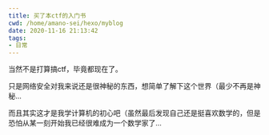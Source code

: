 ```yaml
---
title: 买了本ctf的入门书
cwd: /home/amano-sei/hexo/myblog
date: 2020-11-16 21:13:42
tags:
- 日常
---
```


当然不是打算搞ctf，毕竟都现在了。

只是网络安全对我来说还是很神秘的东西，想简单了解下这个世界（最少不再是神秘...

而且其实这才是我学计算机的初心吧（虽然最后发现自己还是挺喜欢数学的，但是恐怕从某一刻开始我已经很难成为一个数学家了...

